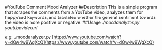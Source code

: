 #YouTube Comment Mood Analyzer
##Description
This is a simple program that scrapes the comments from a YouTube video, analyzes them for happy/sad keywords, and tabulates whether the general sentiment towards the video is more positive or negative.
##Usage
_./moodanalyzer.py youtubevideourl_

*e.g.* ./moodanalyzer.py [https://www.youtube.com/watch?v=dQw4w9WgXcQ](https://www.youtube.com/watch?v=dQw4w9WgXcQ)
